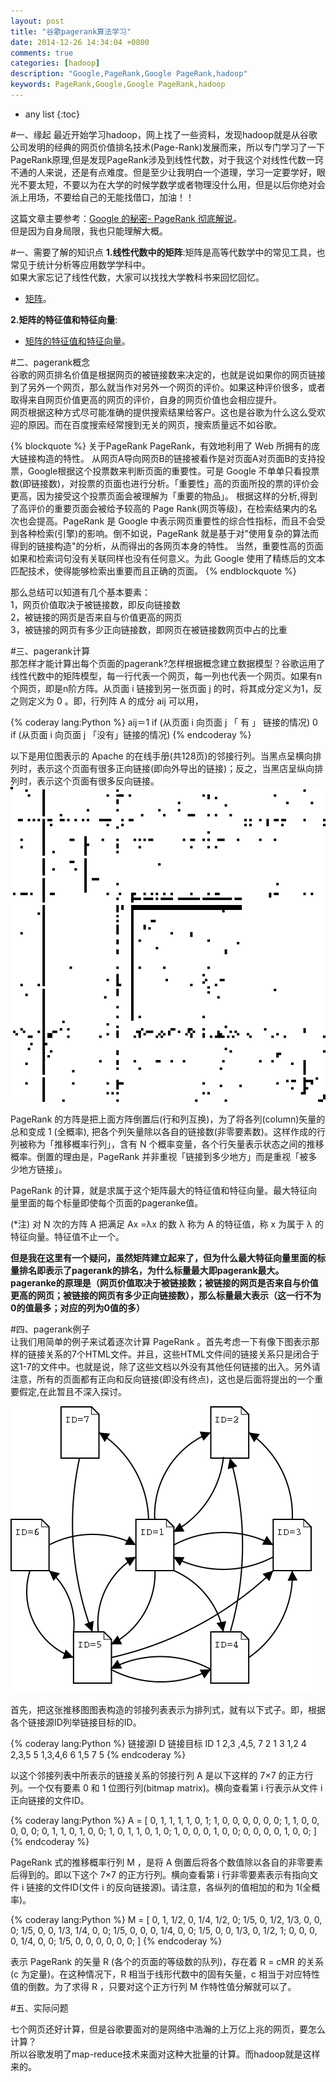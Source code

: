 ```yaml
---
layout: post
title: "谷歌pagerank算法学习"
date: 2014-12-26 14:34:04 +0800
comments: true
categories: [hadoop]
description: "Google,PageRank,Google PageRank,hadoop"
keywords: PageRank,Google,Google PageRank,hadoop
---
```


* any list
{:toc}

#一、缘起
最近开始学习hadoop，网上找了一些资料，发现hadoop就是从谷歌公司发明的经典的网页价值排名技术(Page-Rank)发展而来，所以专门学习了一下PageRank原理,但是发现PageRank涉及到线性代数，对于我这个对线性代数一窍不通的人来说，还是有点难度。但是至少让我明白一个道理，学习一定要学好，眼光不要太短，不要以为在大学的时候学数学或者物理没什么用，但是以后你绝对会派上用场，不要给自己的无能找借口，加油！！   

这篇文章主要参考：[Google 的秘密- PageRank 彻底解说](http://www.t086.com/good/pagerank_cn.htm "PageRank 彻底解说")。  
但是因为自身局限，我也只能理解大概。  

<!-- more -->

#一、需要了解的知识点
**1.线性代数中的矩阵**:矩阵是高等代数学中的常见工具，也常见于统计分析等应用数学学科中。    
如果大家忘记了线性代数，大家可以找找大学教科书来回忆回忆。  

*   [矩阵](http://baike.baidu.com/subview/10337/6436981.htm "矩阵")。  

**2.矩阵的特征值和特征向量**:  

*   [矩阵的特征值和特征向量](http://course.tjau.edu.cn/xianxingdaishu/jiao/5.htm "矩阵的特征值和特征向量")。  
 
 
 

 
#二、pagerank概念  
谷歌的网页排名价值是根据网页的被链接数来决定的，也就是说如果你的网页链接到了另外一个网页，那么就当作对另外一个网页的评价。如果这种评价很多，或者取得来自网页价值更高的网页的评价，自身的网页价值也会相应提升。  
网页根据这种方式尽可能准确的提供搜索结果给客户。这也是谷歌为什么这么受欢迎的原因。而在百度搜索经常搜到无关的网页，搜索质量远不如谷歌。  

{% blockquote %}
关于PageRank 
    PageRank，有效地利用了 Web 所拥有的庞大链接构造的特性。 从网页A导向网页B的链接被看作是对页面A对页面B的支持投票，Google根据这个投票数来判断页面的重要性。可是 Google 不单单只看投票数(即链接数)，对投票的页面也进行分析。「重要性」高的页面所投的票的评价会更高，因为接受这个投票页面会被理解为「重要的物品」。
    根据这样的分析,得到了高评价的重要页面会被给予较高的 Page Rank(网页等级)，在检索结果内的名次也会提高。PageRank 是 Google 中表示网页重要性的综合性指标，而且不会受到各种检索(引擎)的影响。倒不如说，PageRank 就是基于对"使用复杂的算法而得到的链接构造"的分析，从而得出的各网页本身的特性。
    当然，重要性高的页面如果和检索词句没有关联同样也没有任何意义。为此 Google 使用了精练后的文本匹配技术，使得能够检索出重要而且正确的页面。
{% endblockquote %}  

那么总结可以知道有几个基本要素：  
1，网页价值取决于被链接数，即反向链接数  
2，被链接的网页是否来自与价值更高的网页  
3，被链接的网页有多少正向链接数，即网页在被链接数网页中占的比重  

#三、pagerank计算  
那怎样才能计算出每个页面的pagerank?怎样根据概念建立数据模型？谷歌运用了线性代数中的矩阵模型，每一行代表一个网页，每一列也代表一个网页。如果有n个网页，即是n阶方阵。从页面 i 链接到另一张页面 j 的时，将其成分定义为1，反之则定义为 0 。即，行列阵 A 的成分 aij 可以用，  

{% coderay lang:Python %}
  aij＝1 if  (从页面 i 向页面 j 「 有 」 链接的情况) 
      0 if  (从页面 i 向页面 j 「没有」链接的情况) 
{% endcoderay %}

以下是用位图表示的 Apache 的在线手册(共128页)的邻接行列。当黑点呈横向排列时，表示这个页面有很多正向链接(即向外导出的链接)；反之，当黑店呈纵向排列时，表示这个页面有很多反向链接。  
![pagerank方阵](/images/pagerank/adjacent.png)  

PageRank 的方阵是把上面方阵倒置后(行和列互换)，为了将各列(column)矢量的总和变成 1 (全概率), 把各个列矢量除以各自的链接数(非零要素数)。这样作成的行列被称为「推移概率行列」，含有 N 个概率变量，各个行矢量表示状态之间的推移概率。倒置的理由是，PageRank 并非重视「链接到多少地方」而是重视「被多少地方链接」。  

PageRank 的计算，就是求属于这个矩阵最大的特征值和特征向量。最大特征向量里面的每个标量即使每个页面的pageranke值。   

(*注) 对 N 次的方阵 A 把满足 Ax =λx 的数 λ 称为 A 的特征值，称 x 为属于 λ 的特征向量。特征值不止一个。  

**但是我在这里有一个疑问，虽然矩阵建立起来了，但为什么最大特征向量里面的标量排名即表示了pagerank的排名，为什么标量最大即pagerank最大。pageranke的原理是（网页价值取决于被链接数；被链接的网页是否来自与价值更高的网页；被链接的网页有多少正向链接数），那么标量最大表示（这一行不为0的值最多；对应的列为0值的多）**  

#四、pagerank例子   
让我们用简单的例子来试着逐次计算 PageRank 。首先考虑一下有像下图表示那样的链接关系的7个HTML文件。并且，这些HTML文件间的链接关系只是闭合于这1-7的文件中。也就是说，除了这些文档以外没有其他任何链接的出入。另外请注意，所有的页面都有正向和反向链接(即没有终点)，这也是后面将提出的一个重要假定,在此暂且不深入探讨。  

![pagerank例子](/images/pagerank/linkstruct.png)    

首先，把这张推移图图表构造的邻接列表表示为排列式，就有以下式子。即，根据各个链接源ID列举链接目标的ID。  

{% coderay lang:Python %}
链接源I D 	链接目标 ID
1		2,3 ,4,5, 7
2		1
3		1,2 
4		2,3,5
5 		1,3,4,6 
6		1,5
7		5
{% endcoderay %}   

以这个邻接列表中所表示的链接关系的邻接行列 A 是以下这样的 7×7 的正方行列。一个仅有要素 0 和 1 位图行列(bitmap matrix)。横向查看第 i 行表示从文件 i 正向链接的文件ID。  

{% coderay lang:Python %}
A = [
	 0, 1, 1, 1, 1, 0, 1; 
	 1, 0, 0, 0, 0, 0, 0;
	 1, 1, 0, 0, 0, 0, 0; 
	 0, 1, 1, 0, 1, 0, 0;
	 1, 0, 1, 1, 0, 1, 0;
	 1, 0, 0, 0, 1, 0, 0; 
	 0, 0, 0, 0, 1, 0, 0; 
 ] 
 {% endcoderay %}   
 
PageRank 式的推移概率行列 M ，是将 A 倒置后将各个数值除以各自的非零要素后得到的。即以下这个 7×7 的正方行列。横向查看第 i 行非零要素表示有指向文件 i 链接的文件ID(文件 i 的反向链接源)。请注意，各纵列的值相加的和为 1(全概率)。  

{% coderay lang:Python %}
M = [ 
	0, 	1,	1/2,	0,	1/4,	1/2,	0; 
	1/5,	0,	1/2,	1/3,	0,	0,	0; 
	1/5,	0,	0,	1/3,	1/4,	0,	0; 
	1/5,	0,	0,	0,	1/4,	0,	0; 
	1/5,	0,	0,	1/3,	0,	1/2,	1; 
	0,	0,	0,	0,	1/4,	0,	0;
	1/5,	0,	0,	0,	0,	0,	0;
]
{% endcoderay %}   

表示 PageRank 的矢量 R (各个的页面的等级数的队列)，存在着 R = cMR 的关系(c 为定量)。在这种情况下，R 相当于线形代数中的固有矢量，c 相当于对应特性值的倒数。为了求得 R ，只要对这个正方行列 M 作特性值分解就可以了。  


#五、实际问题 

七个网页还好计算，但是谷歌要面对的是网络中浩瀚的上万亿上兆的网页，要怎么计算？  
所以谷歌发明了map-reduce技术来面对这种大批量的计算。而hadoop就是这样来的。  


